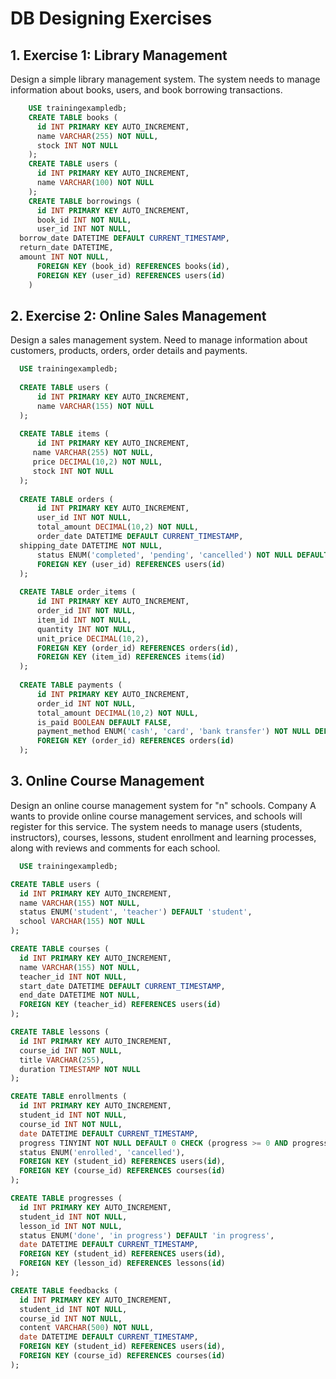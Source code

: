# DB Designing Exercises

## 1. Exercise 1: Library Management
Design a simple library management system. The system needs to manage information about books, users, and book borrowing transactions.
  ```sql
      USE trainingexampledb;
      CREATE TABLE books (
  	    id INT PRIMARY KEY AUTO_INCREMENT,
        name VARCHAR(255) NOT NULL,
        stock INT NOT NULL
      );
      CREATE TABLE users (
      	id INT PRIMARY KEY AUTO_INCREMENT,
        name VARCHAR(100) NOT NULL
      );
      CREATE TABLE borrowings (
      	id INT PRIMARY KEY AUTO_INCREMENT, 
        book_id INT NOT NULL,
        user_id INT NOT NULL,
	borrow_date DATETIME DEFAULT CURRENT_TIMESTAMP,
	return_date DATETIME,
	amount INT NOT NULL,
        FOREIGN KEY (book_id) REFERENCES books(id),
      	FOREIGN KEY (user_id) REFERENCES users(id)
      )
  ```


## 2. Exercise 2: Online Sales Management
Design a sales management system.
Need to manage information about customers, products, orders, order details and payments.
  ```sql
    USE trainingexampledb;
    
    CREATE TABLE users (
    	id INT PRIMARY KEY AUTO_INCREMENT,
        name VARCHAR(155) NOT NULL
    );
    
    CREATE TABLE items (
    	id INT PRIMARY KEY AUTO_INCREMENT,
       name VARCHAR(255) NOT NULL,
       price DECIMAL(10,2) NOT NULL,
       stock INT NOT NULL
    ); 
    
    CREATE TABLE orders (
    	id INT PRIMARY KEY AUTO_INCREMENT,
        user_id INT NOT NULL,
        total_amount DECIMAL(10,2) NOT NULL,
        order_date DATETIME DEFAULT CURRENT_TIMESTAMP,
	shipping_date DATETIME NOT NULL,
        status ENUM('completed', 'pending', 'cancelled') NOT NULL DEFAULT 'pending',
        FOREIGN KEY (user_id) REFERENCES users(id)
    );
    
    CREATE TABLE order_items (
    	id INT PRIMARY KEY AUTO_INCREMENT,
        order_id INT NOT NULL,
        item_id INT NOT NULL,
        quantity INT NOT NULL,
        unit_price DECIMAL(10,2),
        FOREIGN KEY (order_id) REFERENCES orders(id),
        FOREIGN KEY (item_id) REFERENCES items(id)
    );
    
    CREATE TABLE payments (
    	id INT PRIMARY KEY AUTO_INCREMENT,
        order_id INT NOT NULL,
        total_amount DECIMAL(10,2) NOT NULL,
        is_paid BOOLEAN DEFAULT FALSE,
        payment_method ENUM('cash', 'card', 'bank transfer') NOT NULL DEFAULT 'cash',
        FOREIGN KEY (order_id) REFERENCES orders(id)
    );
```

## 3. Online Course Management
Design an online course management system for "n" schools. Company A wants to provide online course management services, and schools will register for this service. The system needs to manage users (students, instructors), courses, lessons, student enrollment and learning processes, along with reviews and comments for each school.
  ```sql
    USE trainingexampledb;

CREATE TABLE users (
	id INT PRIMARY KEY AUTO_INCREMENT,
    name VARCHAR(155) NOT NULL,
    status ENUM('student', 'teacher') DEFAULT 'student',
    school VARCHAR(155) NOT NULL
);

CREATE TABLE courses (
	id INT PRIMARY KEY AUTO_INCREMENT,
    name VARCHAR(155) NOT NULL,
    teacher_id INT NOT NULL,
    start_date DATETIME DEFAULT CURRENT_TIMESTAMP,
    end_date DATETIME NOT NULL,
    FOREIGN KEY (teacher_id) REFERENCES users(id)
);

CREATE TABLE lessons (
	id INT PRIMARY KEY AUTO_INCREMENT,
    course_id INT NOT NULL,
    title VARCHAR(255),
    duration TIMESTAMP NOT NULL
);

CREATE TABLE enrollments (
	id INT PRIMARY KEY AUTO_INCREMENT,
    student_id INT NOT NULL,
    course_id INT NOT NULL,
    date DATETIME DEFAULT CURRENT_TIMESTAMP, 
    progress TINYINT NOT NULL DEFAULT 0 CHECK (progress >= 0 AND progress <= 100),
    status ENUM('enrolled', 'cancelled'), 
    FOREIGN KEY (student_id) REFERENCES users(id),
    FOREIGN KEY (course_id) REFERENCES courses(id)
);

CREATE TABLE progresses (
	id INT PRIMARY KEY AUTO_INCREMENT,
    student_id INT NOT NULL,
    lesson_id INT NOT NULL,
    status ENUM('done', 'in progress') DEFAULT 'in progress',
    date DATETIME DEFAULT CURRENT_TIMESTAMP,
    FOREIGN KEY (student_id) REFERENCES users(id),
    FOREIGN KEY (lesson_id) REFERENCES lessons(id)
);

CREATE TABLE feedbacks (
	id INT PRIMARY KEY AUTO_INCREMENT,
    student_id INT NOT NULL,
    course_id INT NOT NULL,
    content VARCHAR(500) NOT NULL,
    date DATETIME DEFAULT CURRENT_TIMESTAMP,
    FOREIGN KEY (student_id) REFERENCES users(id),
    FOREIGN KEY (course_id) REFERENCES courses(id)
);



    
